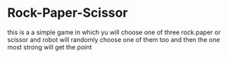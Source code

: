 # Rock-Paper-Scissor
this is a a simple game in which yu will choose one of three rock.paper or scissor and robot will randomly choose one of them too and then the one most strong will get the point

